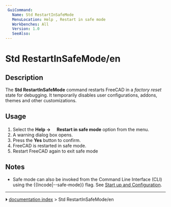 ```yaml
---
 GuiCommand:
   Name: Std RestartInSafeMode
   MenuLocation: Help , Restart in safe mode
   Workbenches: All
   Version: 1.0
   SeeAlso: 
---
```


# Std RestartInSafeMode/en

## Description

The **Std RestartInSafeMode** command restarts FreeCAD in a *factory reset* state for debugging. It temporarily disables user configurations, addons, themes and other customizations.

## Usage

1.  Select the **Help → <img src="images/Std_RestartInSafeMode.svg" width=16px>Restart in safe mode** option from the menu.
2.  A warning dialog box opens.
3.  Press the **Yes** button to confirm.
4.  FreeCAD is restarted in safe mode.
5.  Restart FreeCAD again to exit safe mode

## Notes

-   Safe mode can also be invoked from the Command Line Interface (CLI) using the {{Incode|--safe-mode}} flag. See [Start up and Configuration](Start_up_and_Configuration.md).



---
⏵ [documentation index](../README.md) > Std RestartInSafeMode/en
